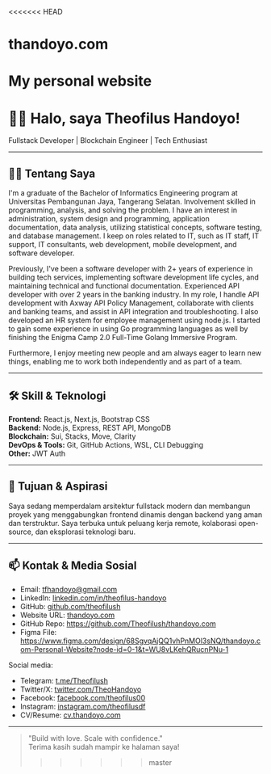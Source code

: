 <<<<<<< HEAD
# thandoyo.com
My personal website
=======
# 👨‍💻 Halo, saya Theofilus Handoyo!

Fullstack Developer | Blockchain Engineer | Tech Enthusiast

---

## 🧑‍💻 Tentang Saya

I'm a graduate of the Bachelor of Informatics Engineering program at Universitas Pembangunan Jaya, Tangerang Selatan. Involvement skilled in programming, analysis, and solving the problem. I have an interest in administration, system design and programming, application documentation, data analysis, utilizing statistical concepts, software testing, and database management. I keep on roles related to IT, such as IT staff, IT support, IT consultants, web development, mobile development, and software developer.

Previously, I've been a software developer with 2+ years of experience in building tech services, implementing software development life cycles, and maintaining technical and functional documentation. Experienced API developer with over 2 years in the banking industry. In my role, I handle API development with Axway API Policy Management, collaborate with clients and banking teams, and assist in API integration and troubleshooting. I also developed an HR system for employee management using node.js. I started to gain some experience in using Go programming languages as well by finishing the Enigma Camp 2.0 Full-Time Golang Immersive Program.

Furthermore, I enjoy meeting new people and am always eager to learn new things, enabling me to work both independently and as part of a team.

---

## 🛠️ Skill & Teknologi

**Frontend:** React.js, Next.js, Bootstrap CSS  
**Backend:** Node.js, Express, REST API, MongoDB  
**Blockchain:** Sui, Stacks, Move, Clarity  
**DevOps & Tools:** Git, GitHub Actions, WSL, CLI Debugging  
**Other:** JWT Auth

---

## 🎯 Tujuan & Aspirasi

Saya sedang memperdalam arsitektur fullstack modern dan membangun proyek yang menggabungkan frontend dinamis dengan backend yang aman dan terstruktur. Saya terbuka untuk peluang kerja remote, kolaborasi open-source, dan eksplorasi teknologi baru.

---

## 📫 Kontak & Media Sosial

- Email: tfhandoyo@gmail.com
- LinkedIn: [linkedin.com/in/theofilus-handoyo](https://linkedin.com/in/theofilus-handoyo)
- GitHub: [github.com/theofilush](https://github.com/theofilush)
- Website URL: [thandoyo.com](https://thandoyo.com)
- GitHub Repo: <https://github.com/Theofilush/thandoyo.com>
- Figma File: <https://www.figma.com/design/68SgvqAjQQ1vhPnMOl3sNQ/thandoyo.com-Personal-Website?node-id=0-1&t=WU8vLKehQRucnPNu-1>

Social media:

- Telegram: [t.me/Theofilush](https://t.me/Theofilush)
- Twitter/X: [twitter.com/TheoHandoyo](https://twitter.com/TheoHandoyo)
- Facebook: [facebook.com/theofilus00](https://facebook.com/mhaidarhanif)
- Instagram: [instagram.com/theofilusdf](https://instagram.com/theofilusdf)
- CV/Resume: [cv.thandoyo.com](https://cv.thandoyo.com)

---

> "Build with love. Scale with confidence."  
> Terima kasih sudah mampir ke halaman saya!
>>>>>>> master
